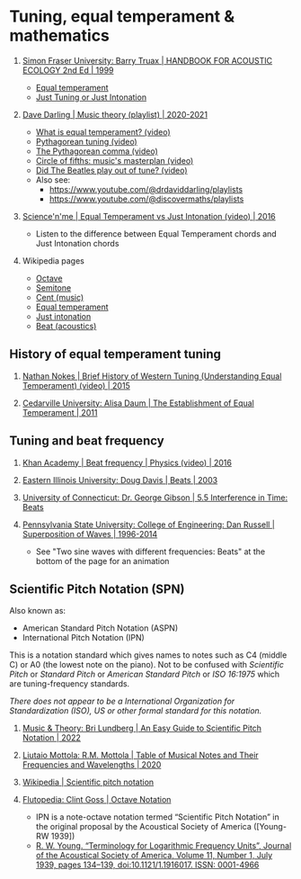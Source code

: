 # Tuning, equal temperament & mathematics

1. [Simon Fraser University: Barry Truax | HANDBOOK FOR ACOUSTIC ECOLOGY 2nd Ed | 1999](https://www.sfu.ca/sonic-studio-webdav/handbook/index.html)
   - [Equal temperament](https://www.sfu.ca/sonic-studio-webdav/handbook/Equal_Temperament.html)
   - [Just Tuning or Just Intonation](https://www.sfu.ca/sonic-studio-webdav/handbook/Just_Tuning.html)


1. [Dave Darling | Music theory (playlist) | 2020-2021](https://www.youtube.com/playlist?list=PLl8fINkcK7aNEnM_p1RfTk9a3DPXZOv74)
   - [What is equal temperament? (video)](https://www.youtube.com/watch?v=FWN0JJGQyvk)
   - [Pythagorean tuning (video)](https://www.youtube.com/watch?v=510oXj_eBQI)
   - [The Pythagorean comma (video)](https://www.youtube.com/watch?v=XI4q4LkueN8)
   - [Circle of fifths: music's masterplan (video)](https://www.youtube.com/watch?v=IO9G4UG7M4I)
   - [Did The Beatles play out of tune? (video)](https://www.youtube.com/watch?v=-GPgaMmft88)
   - Also see:
     * https://www.youtube.com/@drdaviddarling/playlists
     * https://www.youtube.com/@discovermaths/playlists

1. [Science'n'me | Equal Temperament vs Just Intonation (video) | 2016](https://www.youtube.com/watch?v=Yqa2Hbb_eIs)
   - Listen to the difference between Equal Temperament chords and Just Intonation chords

1. Wikipedia pages
   - [Octave](https://en.wikipedia.org/wiki/Octave)
   - [Semitone](https://en.wikipedia.org/wiki/Semitone)
   - [Cent (music)](https://en.wikipedia.org/wiki/Cent_(music))
   - [Equal temperament](https://en.wikipedia.org/wiki/Equal_temperament)
   - [Just intonation](https://en.wikipedia.org/wiki/Just_intonation)
   - [Beat (acoustics)](https://en.wikipedia.org/wiki/Beat_(acoustics))


## History of equal temperament tuning

1. [Nathan Nokes | Brief History of Western Tuning (Understanding Equal Temperament) (video) | 2015](https://www.youtube.com/watch?v=wUBkbrvCmGA)

1. [Cedarville University: Alisa Daum | The Establishment of Equal Temperament | 2011](https://digitalcommons.cedarville.edu/cgi/viewcontent.cgi?article=1005&context=music_and_worship_student_presentations)


## Tuning and beat frequency

1. [Khan Academy | Beat frequency | Physics (video) | 2016](https://www.youtube.com/watch?v=Ca91iOVGd9A)

1. [Eastern Illinois University: Doug Davis | Beats | 2003](https://ux1.eiu.edu/~cfadd/3050/Ch12Sound/beats.html)

1. [University of Connecticut: Dr. George Gibson | 5.5 Interference in Time: Beats](https://www.phys.uconn.edu/~gibson/Notes/Section5_5/Sec5_5.htm)

1. [Pennsylvania State University: College of Engineering: Dan Russell | Superposition of Waves | 1996-2014](https://www.acs.psu.edu/drussell/Demos/superposition/superposition.html)
   - See "Two sine waves with different frequencies: Beats" at the bottom of the page for an animation


## Scientific Pitch Notation (SPN)

Also known as:
- American Standard Pitch Notation (ASPN)
- International Pitch Notation (IPN)

This is a notation standard which gives names to notes such as C4 (middle C) or A0 (the lowest note on the piano).
Not to be confused with *Scientific Pitch* or *Standard Pitch* or *American Standard Pitch* or *ISO 16:1975* which are tuning-frequency standards.

*There does not appear to be a International Organization for Standardization (ISO), US or other formal standard for this notation.*


1. [Music & Theory: Bri Lundberg | An Easy Guide to Scientific Pitch Notation | 2022](https://www.musicandtheory.com/an-easy-guide-to-scientific-pitch-notation/)

1. [Liutaio Mottola: R.M. Mottola | Table of Musical Notes and Their Frequencies and Wavelengths | 2020](https://www.liutaiomottola.com/formulae/freqtab.htm)

1. [Wikipedia | Scientific pitch notation](https://en.wikipedia.org/wiki/Scientific_pitch_notation)

1. [Flutopedia: Clint Goss | Octave Notation](https://www.flutopedia.com/octave_notation.htm)
   - IPN is a note-octave notation termed “Scientific Pitch Notation” in the original proposal by the Acoustical Society of America ([Young-RW 1939])
   - [R. W. Young. “Terminology for Logarithmic Frequency Units”, Journal of the Acoustical Society of America, Volume 11, Number 1, July 1939, pages 134–139, doi:10.1121/1.1916017. ISSN: 0001-4966](http://dx.doi.org/10.1121/1.1916017)

